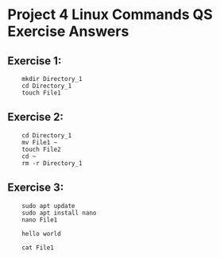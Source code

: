 # Project 4 Linux Commands QS Exercise Answers
## Exercise 1:
```
    mkdir Directory_1
    cd Directory_1
    touch File1
```
## Exercise 2:
```
    cd Directory_1
    mv File1 ~
    touch File2
    cd ~
    rm -r Directory_1
```
## Exercise 3:
```
    sudo apt update
    sudo apt install nano
    nano File1
```
```
    hello world
```    
```
    cat File1
```